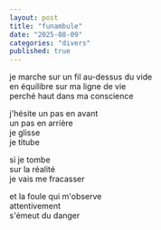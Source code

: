 ```yaml
---
layout: post
title: "funambule"
date: "2025-08-09"
categories: "divers"
published: true
---
```


je marche sur un fil au-dessus du vide  
en équilibre sur ma ligne de vie  
perché haut dans ma conscience  

j'hésite un pas en avant  
un pas en arrière  
je glisse  
je titube  

si je tombe  
sur la réalité  
je vais me fracasser  

et la foule qui m'observe  
attentivement  
s'émeut du danger  
